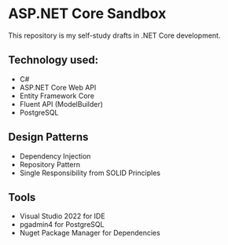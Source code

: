 # ASP.NET Core Sandbox
This repository is my self-study drafts in .NET Core development.

## Technology used:
- C#
- ASP.NET Core Web API
- Entity Framework Core
- Fluent API (ModelBuilder)
- PostgreSQL

## Design Patterns
- Dependency Injection
- Repository Pattern
- Single Responsibility from SOLID Principles

## Tools
- Visual Studio 2022 for IDE
- pgadmin4 for PostgreSQL
- Nuget Package Manager for Dependencies
